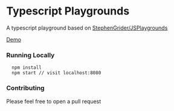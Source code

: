# Typescript Playgrounds

A typescript playground based on [StephenGrider/JSPlaygrounds](https://github.com/StephenGrider/JSPlaygrounds)

[Demo](https://dilsonnn.github.io/Typescript-Playgrounds)

### Running Locally

```
  npm install
  npm start // visit localhost:8080
```

### Contributing

Please feel free to open a pull request


